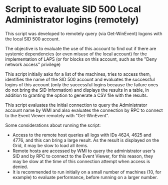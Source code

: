# Script to evaluate SID 500 Local Administrator logins (remotely)

This script was developed to remotely query (via Get-WinEvent) logons with the local SID 500 account.

The objective is to evaluate the use of this account to find out if there are systemic dependencies (or even misuse of the local account) for the implementation of LAPS (or for blocks on this account, such as the "Deny network access" privilege)

This script initially asks for a list of the machines, tries to access them, identifies the name of the SID 500 account and evaluates the successful logins of this account (only the successful logins because the failure ones do not bring the SID information) and displays the results in a table, in addition to granting the option to generate a CSV file with the results.

This script evaluates the initial connection to query the Administrator account name by WMI and also evaluates the connection by RPC to connect to the Event Viewer remotely with "Get-WinEvent".

Some considerations about running the script:
- Access to the remote host queries all logs with IDs 4624, 4625 and 4776, and this can bring a large result. As the result is displayed on the Grid, it may be slow to load all items.
- Remote hosts are accessed by WMI to query the administrator user's SID and by RPC to connect to the Event Viewer, for this reason, they may be slow at the time of this connection attempt when access is denied.
- It is recommended to run initially on a small number of machines (10, for example) to evaluate performance, before running on a larger number.